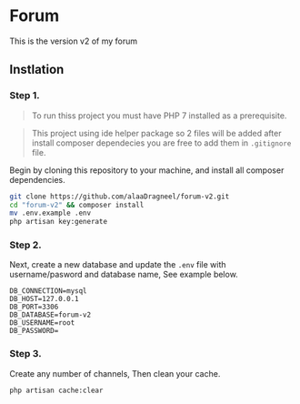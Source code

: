 # Forum

This is the version v2 of my forum

## Instlation

### Step 1.

> To run thiss project you must have PHP 7 installed as a prerequisite.

> This project using ide helper package so 2 files will be added after install composer dependecies you are free to add them in `.gitignore` file.

Begin by cloning this repository to your machine, and  install all composer dependencies.

```bash
git clone https://github.com/alaaDragneel/forum-v2.git
cd "forum-v2" && composer install
mv .env.example .env
php artisan key:generate
```

### Step 2.

Next, create a new database and update the `.env` file with username/pasword and database name, See example below.

```
DB_CONNECTION=mysql
DB_HOST=127.0.0.1
DB_PORT=3306
DB_DATABASE=forum-v2
DB_USERNAME=root
DB_PASSWORD=
```

### Step 3.
Create any number of channels, Then clean your cache.

```bash
php artisan cache:clear
```
